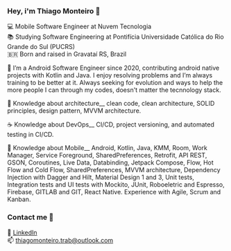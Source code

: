 ### Hey, i'm Thiago Monteiro 👋

💻  Mobile Software Engineer at Nuvem Tecnologia <br>
📚  Studying Software Engineering at Pontifícia Universidade Católica do Rio Grande do Sul (PUCRS) <br>
🇧🇷 	Born and raised in Gravataí RS, Brazil <br>


🚀  I’m a Android Software Engineer since 2020, contributing android native projects with Kotlin and Java. I enjoy resolving problems and I’m always training to be better at it. Always seeking for evolution and ways to help the more people I can through my codes, doesn't matter the tecnnology stack.

📖 Knowledge about architecture__
clean code, clean architecture, SOLID principles, design pattern, MVVM architecture.

☕  Knowledge about DevOps__
CI/CD, project versioning, and automated testing in CI/CD.

📱 Knowledge about Mobile__
Android, Kotlin, Java, KMM, Room, Work Manager, Service Foreground, SharedPreferences, Retrofit, API REST, GSON, Coroutines, Live Data, Databinding, Jetpack Compose, Flow, Hot Flow and Cold Flow, SharedPreferences, MVVM architecture, Dependency Injection with Dagger and Hilt, Material Design 1 and 3, Unit tests, Integration tests and UI tests with Mockito, JUnit, Roboeletric and Espresso, Firebase, GITLAB and GIT, React Native.
Experience with Agile, Scrum and Kanban.

### Contact me 👔

💼 [LinkedIn](https://www.linkedin.com/in/thiagomonteiro03/) <br>
📫 thiagomonteiro.trab@outlook.com <br>
